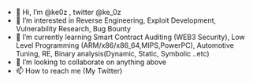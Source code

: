 - 👋 Hi, I’m @ke0z , twitter @ke_0z
- 👀 I’m interested in Reverse Engineering, Exploit Development, Vulnerability Research, Bug Bounty
- 🌱 I’m currently learning Smart Contract Auditing (WEB3 Security), Low Level Programming (ARM/x86/x86_64,MIPS,PowerPC), Automotive Tuning, RE, Binary analysis(Dynamic, Static, Symbolic ..etc)
- 💞️ I’m looking to collaborate on anything above
- 📫 How to reach me (My Twitter)

<!---
ke0z/ke0z is a ✨ special ✨ repository because its `README.md` (this file) appears on your GitHub profile.
You can click the Preview link to take a look at your changes.
--->
